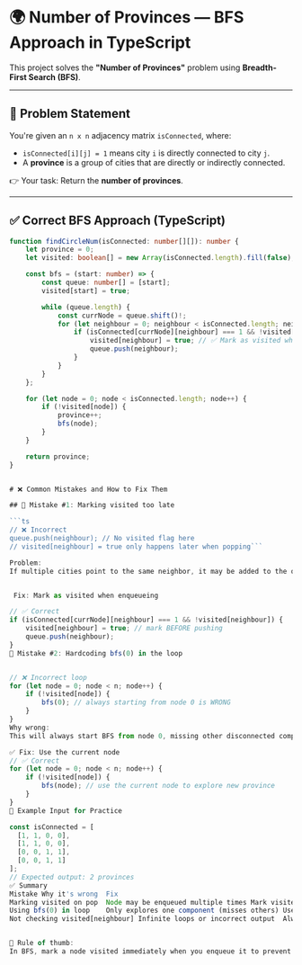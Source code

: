 # 🌍 Number of Provinces — BFS Approach in TypeScript

This project solves the **"Number of Provinces"** problem using **Breadth-First Search (BFS)**.

---

## 📘 Problem Statement

You're given an `n x n` adjacency matrix `isConnected`, where:

- `isConnected[i][j] = 1` means city `i` is directly connected to city `j`.
- A **province** is a group of cities that are directly or indirectly connected.

👉 Your task: Return the **number of provinces**.

---

## ✅ Correct BFS Approach (TypeScript)

```ts
function findCircleNum(isConnected: number[][]): number {
    let province = 0;
    let visited: boolean[] = new Array(isConnected.length).fill(false);

    const bfs = (start: number) => {
        const queue: number[] = [start];
        visited[start] = true;

        while (queue.length) {
            const currNode = queue.shift()!;
            for (let neighbour = 0; neighbour < isConnected.length; neighbour++) {
                if (isConnected[currNode][neighbour] === 1 && !visited[neighbour]) {
                    visited[neighbour] = true; // ✅ Mark as visited when pushing
                    queue.push(neighbour);
                }
            }
        }
    };

    for (let node = 0; node < isConnected.length; node++) {
        if (!visited[node]) {
            province++;
            bfs(node);
        }
    }

    return province;
}


# ❌ Common Mistakes and How to Fix Them

## 🚫 Mistake #1: Marking visited too late

```ts
// ❌ Incorrect
queue.push(neighbour); // No visited flag here
// visited[neighbour] = true only happens later when popping```

Problem:
If multiple cities point to the same neighbor, it may be added to the queue multiple times, causing duplicate processing and inefficiency.


 Fix: Mark as visited when enqueueing

// ✅ Correct
if (isConnected[currNode][neighbour] === 1 && !visited[neighbour]) {
    visited[neighbour] = true; // mark BEFORE pushing
    queue.push(neighbour);
}
🚫 Mistake #2: Hardcoding bfs(0) in the loop


// ❌ Incorrect loop
for (let node = 0; node < n; node++) {
    if (!visited[node]) {
        bfs(0); // always starting from node 0 is WRONG
    }
}
Why wrong:
This will always start BFS from node 0, missing other disconnected components.

✅ Fix: Use the current node
// ✅ Correct
for (let node = 0; node < n; node++) {
    if (!visited[node]) {
        bfs(node); // use the current node to explore new province
    }
}
🧪 Example Input for Practice

const isConnected = [
  [1, 1, 0, 0],
  [1, 1, 0, 0],
  [0, 0, 1, 1],
  [0, 0, 1, 1]
];
// Expected output: 2 provinces
✅ Summary
Mistake	Why it's wrong	Fix
Marking visited on pop	Node may be enqueued multiple times	Mark visited on push (enqueue)
Using bfs(0) in loop	Only explores one component (misses others)	Use bfs(node)
Not checking visited[neighbour]	Infinite loops or incorrect output	Always check before enqueue


🧠 Rule of thumb:
In BFS, mark a node visited immediately when you enqueue it to prevent duplicates and ensure efficient traversal.